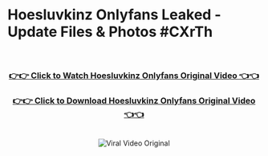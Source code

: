# Hoesluvkinz Onlyfans Leaked - Update Files & Photos #CXrTh


<br>
<div align="center">
<h3><a href="https://links2leaks.com/hoesluvkinz" rel="nofollow">👉👉 Click to Watch Hoesluvkinz Onlyfans Original Video 👈👈</a></h3>
<h3><a href="https://links2leaks.com/hoesluvkinz" rel="nofollow">👉👉 Click to Download Hoesluvkinz Onlyfans Original Video 👈👈</a></h3>
<br>
<a href="https://links2leaks.com/hoesluvkinz" rel="nofollow"><img src="https://i.ibb.co/Gkj2r4b/banner.png" alt="Viral Video Original" style="max-width: 100%; display: inline-block;" data-target="animated-image.originalImage"></a>
</div>